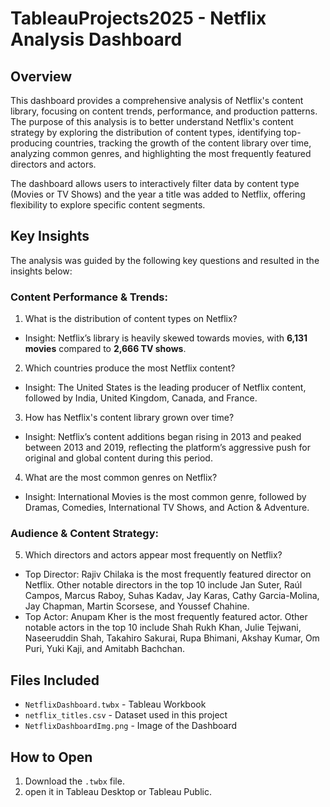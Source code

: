 # TableauProjects2025 - Netflix Analysis Dashboard

## Overview
This dashboard provides a comprehensive analysis of Netflix's content library, focusing on content trends, performance, and production patterns. The purpose of this analysis is to better understand Netflix's content strategy by exploring the distribution of content types, identifying top-producing countries, tracking the growth of the content library over time, analyzing common genres, and highlighting the most frequently featured directors and actors.

The dashboard allows users to interactively filter data by content type (Movies or TV Shows) and the year a title was added to Netflix, offering flexibility to explore specific content segments.

## Key Insights
The analysis was guided by the following key questions and resulted in the insights below:

### Content Performance & Trends:
1. What is the distribution of content types on Netflix?
- Insight: Netflix’s library is heavily skewed towards movies, with **6,131 movies** compared to **2,666 TV shows**.
2. Which countries produce the most Netflix content?
- Insight: The United States is the leading producer of Netflix content, followed by India, United Kingdom, Canada, and France.
3. How has Netflix's content library grown over time?
- Insight: Netflix’s content additions began rising in 2013 and peaked between 2013 and 2019, reflecting the platform’s aggressive push for original and global content during this period.
4. What are the most common genres on Netflix?
- Insight: International Movies is the most common genre, followed by Dramas, Comedies, International TV Shows, and Action & Adventure.
  
### Audience & Content Strategy:
5. Which directors and actors appear most frequently on Netflix?
- Top Director: Rajiv Chilaka is the most frequently featured director on Netflix. Other notable directors in the top 10 include Jan Suter, Raúl Campos, Marcus Raboy, Suhas Kadav, Jay Karas, Cathy Garcia-Molina, Jay Chapman, Martin Scorsese, and Youssef Chahine.
- Top Actor: Anupam Kher is the most frequently featured actor. Other notable actors in the top 10 include Shah Rukh Khan, Julie Tejwani, Naseeruddin Shah, Takahiro Sakurai, Rupa Bhimani, Akshay Kumar, Om Puri, Yuki Kaji, and Amitabh Bachchan.

## Files Included
- `NetflixDashboard.twbx` - Tableau Workbook
- `netflix_titles.csv` - Dataset used in this project
- `NetflixDashboardImg.png` - Image of the Dashboard

## How to Open
1. Download the `.twbx` file.
2. open it in Tableau Desktop or Tableau Public.
